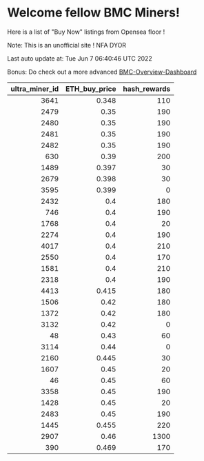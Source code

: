 # Welcome fellow BMC Miners!
Here is a list of "Buy Now" listings from Opensea floor !

Note: This is an unofficial site ! NFA DYOR

Last auto update at: Tue Jun  7 06:40:46 UTC 2022

Bonus: Do check out a more advanced [BMC-Overview-Dashboard](https://dune.com/defifunk/BMC-Overview-Dashboard)


|   ultra_miner_id |   ETH_buy_price |   hash_rewards |
|-----------------:|----------------:|---------------:|
|             3641 |           0.348 |            110 |
|             2479 |           0.35  |            190 |
|             2480 |           0.35  |            190 |
|             2481 |           0.35  |            190 |
|             2482 |           0.35  |            190 |
|              630 |           0.39  |            200 |
|             1489 |           0.397 |             30 |
|             2679 |           0.398 |             30 |
|             3595 |           0.399 |              0 |
|             2432 |           0.4   |            180 |
|              746 |           0.4   |            190 |
|             1768 |           0.4   |             20 |
|             2274 |           0.4   |            190 |
|             4017 |           0.4   |            210 |
|             2550 |           0.4   |            170 |
|             1581 |           0.4   |            210 |
|             2318 |           0.4   |            190 |
|             4413 |           0.415 |            180 |
|             1506 |           0.42  |            180 |
|             1372 |           0.42  |            180 |
|             3132 |           0.42  |              0 |
|               48 |           0.43  |             60 |
|             3114 |           0.44  |              0 |
|             2160 |           0.445 |             30 |
|             1607 |           0.45  |             20 |
|               46 |           0.45  |             60 |
|             3358 |           0.45  |            190 |
|             1428 |           0.45  |             20 |
|             2483 |           0.45  |            190 |
|             1445 |           0.455 |            220 |
|             2907 |           0.46  |           1300 |
|              390 |           0.469 |            170 |